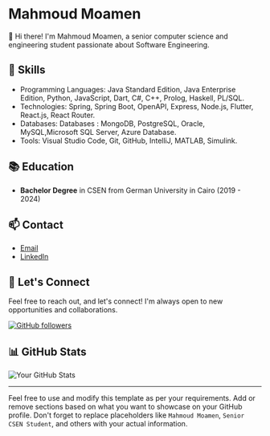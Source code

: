 # Mahmoud Moamen

👋 Hi there! I'm Mahmoud Moamen, a senior computer science and engineering student passionate about Software Engineering.

## 🔧 Skills

- Programming Languages: Java Standard Edition, Java Enterprise Edition, Python, JavaScript, Dart, C#, C++, Prolog, Haskell, PL/SQL.
- Technologies: Spring, Spring Boot, OpenAPI, Express, Node.js, Flutter, React.js, React Router.
- Databases: Databases : MongoDB, PostgreSQL, Oracle, MySQL,Microsoft SQL Server, Azure Database.
- Tools:  Visual Studio Code, Git, GitHub, IntelliJ, MATLAB, Simulink.

<!--
## 🌱 Currently Learning

- [Current learning focus]
- [Any ongoing projects or challenges]

## 💼 Work Experience

- **[Job Title]** at [Company] (Year Started - Year Ended)
  - Responsibilities and achievements

- **[Job Title]** at [Company] (Year Started - Year Ended)
  - Responsibilities and achievements

## 🚀 Projects

- [Project Name](Link to the project)
  - Brief description and key features
  - Technologies used

- [Another Project](Link to the project)
  - Brief description and key features
  - Technologies used
-->
## 📚 Education

- **Bachelor Degree** in CSEN from German University in Cairo (2019 - 2024)

## 📫 Contact

- [Email](modyothman2014@gmail.com)
- [LinkedIn](https://www.linkedin.com/in/mahmoud-moamen-2537ba1a5)
<!-- - [Twitter](https://twitter.com/yourhandle)
- [Portfolio](https://yourportfolio.com)*/
-->
## 🤝 Let's Connect

Feel free to reach out, and let's connect! I'm always open to new opportunities and collaborations.

[![GitHub followers](https://img.shields.io/github/followers/yourusername?style=social)](https://github.com/MahmoudMoamen)

## 📊 GitHub Stats

![Your GitHub Stats](https://github-readme-stats.vercel.app/api?username=MahmoudMoamen&show_icons=true&count_private=true&hide=contribs)

<!-- ## 🌐 Check Out My Blog

I occasionally write about my experiences and thoughts. Check out my [blog](https://yourblog.com).
-->
---

Feel free to use and modify this template as per your requirements. Add or remove sections based on what you want to showcase on your GitHub profile. Don't forget to replace placeholders like `Mahmoud Moamen`, `Senior CSEN Student`, and others with your actual information.
